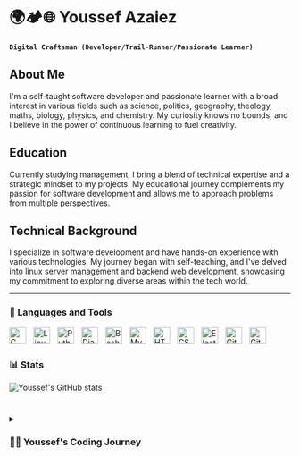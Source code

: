 # 🌍🏕️🌐  Youssef Azaiez

**`Digital Craftsman (Developer/Trail-Runner/Passionate Learner)`**

## About Me
I'm a self-taught software developer and passionate learner with a broad interest in various fields such as science, politics, geography, theology, maths, biology, physics, and chemistry. My curiosity knows no bounds, and I believe in the power of continuous learning to fuel creativity.

## Education
Currently studying management, I bring a blend of technical expertise and a strategic mindset to my projects. My educational journey complements my passion for software development and allows me to approach problems from multiple perspectives.

## Technical Background
I specialize in software development and have hands-on experience with various technologies. My journey began with self-teaching, and I've delved into linux server management and backend web development, showcasing my commitment to exploring diverse areas within the tech world.

   <!-- <p align="left">
      <a href="https://www.youtube.com/c/fknight?sub_confirmation=1">
         <img alt="youtube subscribers" title="Subscribe to my YouTube channel" src="https://custom-icon-badges.demolab.com/youtube/channel/subscribers/UC2WHjPDvbE6O328n17ZGcfg?color=%23E05D44&label=SUBSCRIBE&logo=video&logoColor=white&style=for-the-badge&labelColor=CE4630"/></a> 
      <a href="https://www.youtube.com/c/fknight">
         <img alt="youtube views" title="YouTube views" src="https://custom-icon-badges.demolab.com/youtube/channel/views/UC2WHjPDvbE6O328n17ZGcfg?color=%23E1AD0E&logo=eye&logoColor=white&style=for-the-badge&labelColor=C79600"/></a> 
      <a href="https://github.com/ForrestKnight?tab=followers">
         <img alt="followers" title="Follow me on Github" src="https://custom-icon-badges.demolab.com/github/followers/ForrestKnight?color=236ad3&labelColor=1155ba&style=for-the-badge&logo=person-add&label=Follow&logoColor=white"/></a>
      <a href="https://github.com/ForrestKnight?tab=repositories&sort=stargazers">
         <img alt="total stars" title="Total stars on GitHub" src="https://custom-icon-badges.demolab.com/github/stars/ForrestKnight?color=55960c&style=for-the-badge&labelColor=488207&logo=star"/></a>
   </p> -->

---

### 🧰 Languages and Tools

<img align="left" alt="C" width="30px" style="padding-right:10px;"  src="https://cdn.jsdelivr.net/gh/devicons/devicon/icons/c/c-original.svg" />
<img align="left" alt="Linux" width="30px" style="padding-right:10px;" src="https://cdn.jsdelivr.net/gh/devicons/devicon/icons/linux/linux-original.svg" />
<img align="left" alt="Python" width="30px" style="padding-right:10px;" src="https://cdn.jsdelivr.net/gh/devicons/devicon/icons/python/python-plain.svg" />
<img align="left" alt="Django" width="30px" style="padding-right:10px;" src="https://cdn.jsdelivr.net/gh/devicons/devicon/icons/django/django-plain.svg"/>
<img align="left" alt="Bash" width="30px" style="padding-right:10px;" src="https://cdn.jsdelivr.net/gh/devicons/devicon/icons/bash/bash-original.svg" />
<img align="left" alt="MySql" width="30px" style="padding-right:10px;" src="https://cdn.jsdelivr.net/gh/devicons/devicon/icons/mysql/mysql-original-wordmark.svg" />
<img align="left" alt="HTML" width="30px" style="padding-right:10px;" src="https://cdn.jsdelivr.net/gh/devicons/devicon/icons/html5/html5-plain.svg" />
<img align="left" alt="CSS" width="30px" style="padding-right:10px;" src="https://cdn.jsdelivr.net/gh/devicons/devicon/icons/css3/css3-plain.svg" />
<img align="left" alt="Electron" width="30px" style="padding-right:10px;" src="https://cdn.jsdelivr.net/gh/devicons/devicon/icons/electron/electron-original.svg" />
<img align="left" alt="Git" width="30px" style="padding-right:10px;" src="https://cdn.jsdelivr.net/gh/devicons/devicon/icons/git/git-original.svg" />
<img align="left" alt="GitHub" width="30px" style="padding-right:10px;" src="https://cdn.jsdelivr.net/gh/devicons/devicon/icons/github/github-original.svg" />

<br />

#

### 📊 Stats

![Youssef's GitHub stats](https://github-readme-stats.vercel.app/api?username=anomaly1095&show_icons=true&bg_color=00000000)
<!-- ![GitHub Streak](https://streak-stats.demolab.com?user=ForrestKnight&theme=gruvbox&border_radius=4.5) -->

#

<details>
 <summary><h3>👨‍💻 Youssef's Coding Journey</h3></summary>
   # My Journey in IT 🚀

   ## Early Discovery
   My fascination with the world of Information Technology began in my first year of college, even though my major was in management. It was during this time that I stumbled upon the power and possibilities of IT.

   ## The Python Leap
   I took my first steps into the programming world by diving into Python. Its simplicity and versatility sparked my curiosity and laid the foundation for my understanding of programming concepts.

   ## Exploring the Command Line
   From Python, I ventured into PowerShell and later into the world of C. These languages not only introduced me to the intricacies of coding but also provided insights into how computers work at a fundamental level. It was here that I delved into data structures and algorithms, enriching my problem-solving skills.

   ## Embracing Open Source and Linux
   As I deepened my technical journey, I transitioned to using Linux as my primary operating system. Embracing open source became second nature, and it has been an integral part of my workflow ever since.

   ## Low-Level Marvels with Arduino
   My love for low-level programming and embedded systems ignited when I explored the fascinating world of Arduino. The ability to work with hardware and understand the intricacies of low-level programming was both challenging and incredibly rewarding.

   ## The Web Beckons
   Returning to Python, I expanded my skill set to include web development. I dived into HTML and CSS, and as my curiosity grew, I have started exploring networking and its protocols, server management, and deployment strategies.

   ## Commitment to Django
   Currently, I'm committed to mastering the Django framework for full-stack development. Its robust features and elegant design align perfectly with my passion for building scalable and efficient web applications.

   My journey is an ongoing adventure, and I'm always excited to learn and explore new horizons in the ever-evolving field of technology.

<!-- [website]: https://fkcodes.com -->

